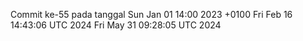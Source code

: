 Commit ke-55 pada tanggal Sun Jan 01 14:00 2023 +0100
Fri Feb 16 14:43:06 UTC 2024
Fri May 31 09:28:05 UTC 2024
